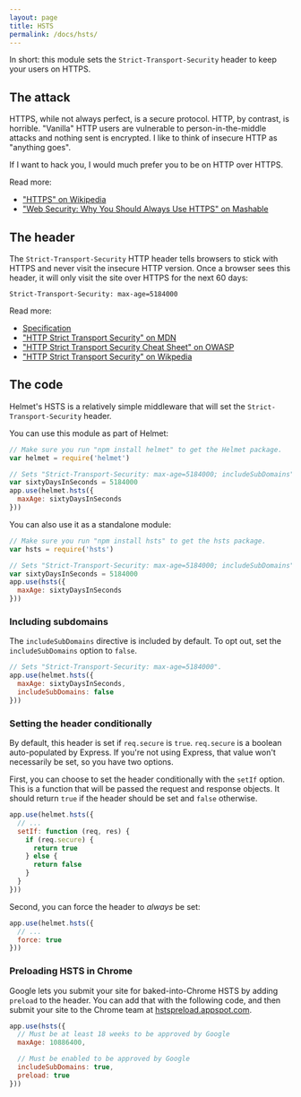 ```yaml
---
layout: page
title: HSTS
permalink: /docs/hsts/
---
```

In short: this module sets the `Strict-Transport-Security` header to keep your users on HTTPS.

The attack
----------

HTTPS, while not always perfect, is a secure protocol. HTTP, by contrast, is horrible. "Vanilla" HTTP users are vulnerable to person-in-the-middle attacks and nothing sent is encrypted. I like to think of insecure HTTP as "anything goes".

If I want to hack you, I would much prefer you to be on HTTP over HTTPS.

Read more:

- ["HTTPS" on Wikipedia](https://en.wikipedia.org/wiki/HTTPS)
- ["Web Security: Why You Should Always Use HTTPS" on Mashable](http://mashable.com/2011/05/31/https-web-security/)

The header
----------

The `Strict-Transport-Security` HTTP header tells browsers to stick with HTTPS and never visit the insecure HTTP version. Once a browser sees this header, it will only visit the site over HTTPS for the next 60 days:

```
Strict-Transport-Security: max-age=5184000
```

Read more:

- [Specification](https://tools.ietf.org/html/rfc6797)
- ["HTTP Strict Transport Security" on MDN](https://developer.mozilla.org/en-US/docs/Web/Security/HTTP_strict_transport_security)
- ["HTTP Strict Transport Security Cheat Sheet" on OWASP](https://www.owasp.org/index.php/HTTP_Strict_Transport_Security_Cheat_Sheet)
- ["HTTP Strict Transport Security" on Wikpedia](https://en.wikipedia.org/wiki/HTTP_Strict_Transport_Security)

The code
--------

Helmet's HSTS is a relatively simple middleware that will set the `Strict-Transport-Security` header.

You can use this module as part of Helmet:

```javascript
// Make sure you run "npm install helmet" to get the Helmet package.
var helmet = require('helmet')

// Sets "Strict-Transport-Security: max-age=5184000; includeSubDomains".
var sixtyDaysInSeconds = 5184000
app.use(helmet.hsts({
  maxAge: sixtyDaysInSeconds
}))
```

You can also use it as a standalone module:

```javascript
// Make sure you run "npm install hsts" to get the hsts package.
var hsts = require('hsts')

// Sets "Strict-Transport-Security: max-age=5184000; includeSubDomains".
var sixtyDaysInSeconds = 5184000
app.use(hsts({
  maxAge: sixtyDaysInSeconds
}))
```

### Including subdomains

The `includeSubDomains` directive is included by default. To opt out, set the `includeSubDomains` option to `false`.

```javascript
// Sets "Strict-Transport-Security: max-age=5184000".
app.use(helmet.hsts({
  maxAge: sixtyDaysInSeconds,
  includeSubDomains: false
}))
```

### Setting the header conditionally

By default, this header is set if `req.secure` is `true`. `req.secure` is a boolean auto-populated by Express. If you're not using Express, that value won't necessarily be set, so you have two options.

First, you can choose to set the header conditionally with the `setIf` option. This is a function that will be passed the request and response objects. It should return `true` if the header should be set and `false` otherwise.

```javascript
app.use(helmet.hsts({
  // ...
  setIf: function (req, res) {
    if (req.secure) {
      return true
    } else {
      return false
    }
  }
}))
```

Second, you can force the header to *always* be set:

```javascript
app.use(helmet.hsts({
  // ...
  force: true
}))
```

### Preloading HSTS in Chrome

Google lets you submit your site for baked-into-Chrome HSTS by adding `preload` to the header. You can add that with the following code, and then submit your site to the Chrome team at [hstspreload.appspot.com](https://hstspreload.appspot.com/).

```javascript
app.use(hsts({
  // Must be at least 18 weeks to be approved by Google
  maxAge: 10886400,

  // Must be enabled to be approved by Google
  includeSubDomains: true,
  preload: true
}))
```
